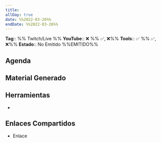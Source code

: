 ```yaml
---
title: 
allDay: true
date: %%2022-03-26%%
endDate: %%2022-03-26%%
---
```

**Tag**:: %% Twitch/Live %%
**YouTube**:: ❌ %% ✅, ❌%%
**Tools**:: ✅ %% ✅, ❌%%
**Estado**:: No Emitido %%EMITIDO%%
## Agenda

## Material Generado
## Herramientas
- 
## Enlaces Compartidos
- Enlace